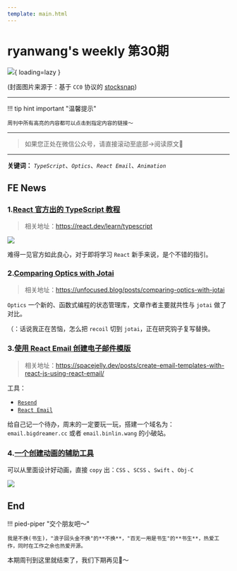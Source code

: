 ```yaml
---
template: main.html
---
```


# ryanwang's weekly 第30期

![](https://to-out-use.oss-cn-hangzhou.aliyuncs.com/common/V0EeoD.png?x-oss-process=image/auto-orient,1/interlace,1/quality,q_90/format,webp){ loading=lazy }


(封面图片来源于：基于 `CC0` 协议的 [stocksnap](https://stocksnap.io/photo/boat-sunset-JZJV1VFOWV))

------

!!! tip hint important "温馨提示"

    周刊中所有高亮的内容都可以点击到指定内容的链接～

---

> 如果您正处在微信公众号，请直接滚动至底部->阅读原文🫶

---


**关键词：** *`TypeScript`*、*`Optics`*、*`React Email`*、*`Animation`*

## FE News

### 1.[React 官方出的 TypeScript 教程](https://react.dev/learn/typescript)
> 相关地址：https://react.dev/learn/typescript


![](https://to-out-use.oss-cn-hangzhou.aliyuncs.com/common/SbJCLd.png)

难得一见官方如此良心，对于即将学习 `React` 新手来说，是个不错的指引。

### 2.[Comparing Optics with Jotai](https://unfocused.blog/posts/comparing-optics-with-jotai)
> 相关地址：https://unfocused.blog/posts/comparing-optics-with-jotai

`Optics` 一个新的、函数式编程的状态管理库，文章作者主要就共性与 `jotai` 做了对比。

（：话说我正在苦恼，怎么把 `recoil` 切到 `jotai`，正在研究钩子复写替换。

### 3.[使用 React Email 创建电子邮件模版](https://spacejelly.dev/posts/create-email-templates-with-react-js-using-react-email/)
> 相关地址：https://spacejelly.dev/posts/create-email-templates-with-react-js-using-react-email/

工具：
- [`Resend`](https://resend.com/overview)
- [`React Email`](https://github.com/resendlabs/react-email)

给自己记一个待办，周末的一定要玩一玩，搭建一个域名为：`email.bigdreamer.cc` 或者 `email.binlin.wang` 的小破站。

### 4.[一个创建动画的辅助工具](https://epiceasing.com/)

可以从里面设计好动画，直接 `copy` 出：`CSS` 、`SCSS` 、`Swift` 、`Obj-C`

![](https://to-out-use.oss-cn-hangzhou.aliyuncs.com/common/oicO2l.png)



## End

!!! pied-piper "交个朋友吧～"

    我是不换(书生)，"浪子回头金不换"的**不换**，"百无一用是书生"的**书生**，热爱工作，同时在工作之余也热爱开源。

本期周刊到这里就结束了，我们下期再见👋～
